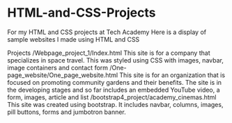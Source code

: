 # HTML-and-CSS-Projects
For my HTML and CSS projects at Tech Academy
Here is a display of sample websites I made using HTML and CSS

Projects
/Webpage_project_1/Index.html
      This site is for a company that specializes in space travel. This was 
      styled using CSS with images, navbar, image containers and contact form
/One-page_website/One_page_website.html
      This site is for an organization that is focused on promoting community 
      gardens and their benefits. The site is in the developing stages and so 
      far includes an embedded YouTube video, a form, images, article and list
/bootstrap4_project/academy_cinemas.html
      This site was created using bootstrap. It includes navbar, columns, 
      images, pill buttons, forms and jumbotron banner.
